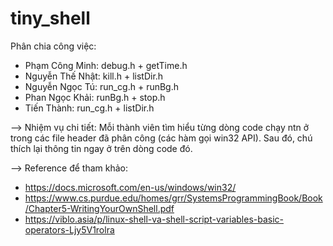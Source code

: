 # tiny_shell
Phân chia công việc:
+ Phạm Công Minh: debug.h + getTime.h
+ Nguyễn Thế Nhật: kill.h + listDir.h
+ Nguyễn Ngọc Tú: run_cg.h + runBg.h
+ Phan Ngọc Khải: runBg.h + stop.h
+ Tiến Thành: run_cg.h + listDir.h

--> Nhiệm vụ chi tiết:
Mỗi thành viên tìm hiểu từng dòng code chạy ntn ở trong các file header đã phân công (các hàm gọi win32 API).
Sau đó, chú thích lại thông tin ngay ở trên dòng code đó.

--> Reference để tham khảo:
+ https://docs.microsoft.com/en-us/windows/win32/
+ https://www.cs.purdue.edu/homes/grr/SystemsProgrammingBook/Book/Chapter5-WritingYourOwnShell.pdf
+ https://viblo.asia/p/linux-shell-va-shell-script-variables-basic-operators-Ljy5V1rolra
